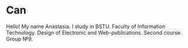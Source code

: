 # Can
Hello!
My name Anastasia.
I study in BSTU.
Faculty of Information Technology.
Design of Electronic and Web-publications.
Second course.
Group №9.
